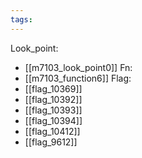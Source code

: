 ```yaml
---
tags:
---
```

Look_point:
- [[m7103_look_point0]]
Fn:
- [[m7103_function6]]
Flag:
- [[flag_10369]]
- [[flag_10392]]
- [[flag_10393]]
- [[flag_10394]]
- [[flag_10412]]
- [[flag_9612]]
